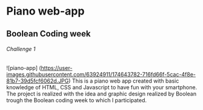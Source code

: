 # Piano web-app 
## Boolean Coding week
###### Challenge 1

![piano-app] (https://user-images.githubusercontent.com/63924911/174643782-716fd66f-5cac-4f8e-81b7-39d5fcf6062d.JPG)
This is a piano web app created with basic knowledge of HTML, CSS and Javascript to have fun with your smartphone. The project is realized with the idea and graphic design realized by Boolean trough the Boolean coding week to which I participated. 

